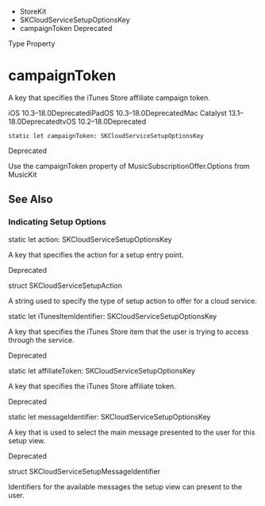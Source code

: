 

- StoreKit
- SKCloudServiceSetupOptionsKey
-  campaignToken Deprecated

Type Property

# campaignToken

A key that specifies the iTunes Store affiliate campaign token.

iOS 10.3–18.0DeprecatediPadOS 10.3–18.0DeprecatedMac Catalyst 13.1–18.0DeprecatedtvOS 10.2–18.0Deprecated

``` source
static let campaignToken: SKCloudServiceSetupOptionsKey
```

Deprecated

Use the campaignToken property of MusicSubscriptionOffer.Options from MusicKit

## See Also

### Indicating Setup Options

static let action: SKCloudServiceSetupOptionsKey

A key that specifies the action for a setup entry point.

Deprecated

struct SKCloudServiceSetupAction

A string used to specify the type of setup action to offer for a cloud service.

static let iTunesItemIdentifier: SKCloudServiceSetupOptionsKey

A key that specifies the iTunes Store item that the user is trying to access through the service.

Deprecated

static let affiliateToken: SKCloudServiceSetupOptionsKey

A key that specifies the iTunes Store affiliate token.

Deprecated

static let messageIdentifier: SKCloudServiceSetupOptionsKey

A key that is used to select the main message presented to the user for this setup view.

Deprecated

struct SKCloudServiceSetupMessageIdentifier

Identifiers for the available messages the setup view can present to the user.

